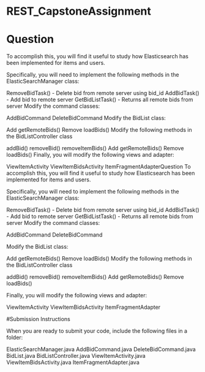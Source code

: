 # REST_CapstoneAssignment
# Question 
To accomplish this, you will find it useful to study how Elasticsearch has been implemented for items and users.

Specifically, you will need to implement the following methods in the ElasticSearchManager class:

RemoveBidTask() - Delete bid from remote server using bid_id
AddBidTask() - Add bid to remote server
GetBidListTask() - Returns all remote bids from server
Modify the command classes:

AddBidCommand
DeleteBidCommand
Modify the BidList class:

Add getRemoteBids()
Remove loadBids()
Modify the following methods in the BidListController class

addBid()
removeBid()
removeItemBids()
Add getRemoteBids()
Remove loadBids()
Finally, you will modify the following views and adapter:

ViewItemActivity
ViewItemBidsActivity
ItemFragmentAdapterQuestion
To accomplish this, you will find it useful to study how Elasticsearch has been implemented for items and users.

Specifically, you will need to implement the following methods in the ElasticSearchManager class:

RemoveBidTask() - Delete bid from remote server using bid_id
AddBidTask() - Add bid to remote server
GetBidListTask() - Returns all remote bids from server
Modify the command classes:

AddBidCommand
DeleteBidCommand

Modify the BidList class:

Add getRemoteBids()
Remove loadBids()
Modify the following methods in the BidListController class

addBid()
removeBid()
removeItemBids()
Add getRemoteBids()
Remove loadBids()

Finally, you will modify the following views and adapter:

ViewItemActivity
ViewItemBidsActivity
ItemFragmentAdapter

#Submission Instructions

When you are ready to submit your code, include the following files in a folder:

ElasticSearchManager.java
AddBidCommand.java
DeleteBidCommand.java
BidList.java
BidListController.java
ViewItemActivity.java
ViewItemBidsActivity.java
ItemFragmentAdapter.java
